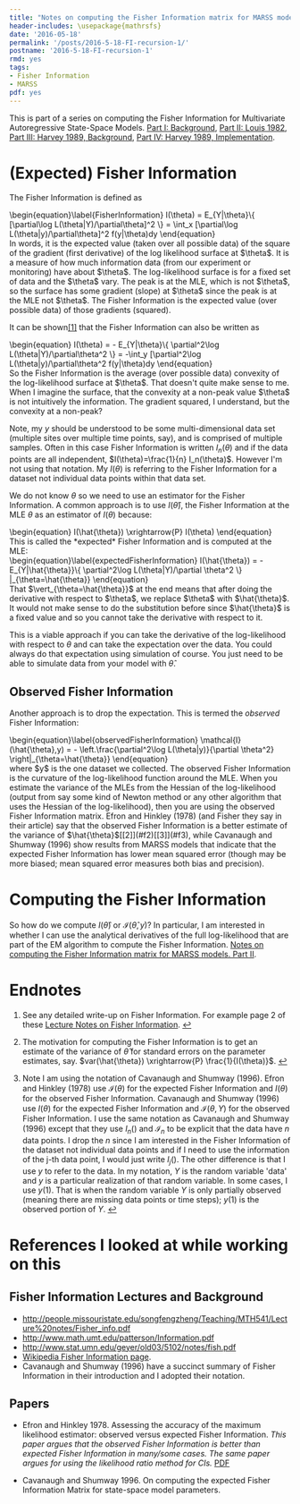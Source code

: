 ```yaml
---
title: "Notes on computing the Fisher Information matrix for MARSS models. Part I Background"
header-includes: \usepackage{mathrsfs}
date: '2016-05-18'
permalink: '/posts/2016-5-18-FI-recursion-1/'
postname: '2016-5-18-FI-recursion-1'
rmd: yes
tags:
- Fisher Information
- MARSS
pdf: yes
---
```


<!--
require(eehutils)
filename="2016-5-18-FI-recursion-1.Rmd"
rmd_to_gfm(filename, pdf=TRUE)
-->
This is part of a series on computing the Fisher Information for Multivariate Autoregressive State-Space Models.
[Part I: Background](https://eeholmes.github.io/posts/2016-5-18-FI-recursion-1/), 
[Part II: Louis 1982](https://eeholmes.github.io/posts/2016-5-19-FI-recursion-2/), 
[Part III: Harvey 1989, Background](https://eeholmes.github.io/posts/2016/06/FI-III/),
[Part IV: Harvey 1989, Implementation](https://eeholmes.github.io/posts/2017/05/FI-IV/).

(Expected) Fisher Information
===================

The Fisher Information is defined as
<div>
\begin{equation}\label{FisherInformation}
I(\theta) = E_{Y|\theta}\{ [\partial\log L(\theta|Y)/\partial\theta]^2 \} = \int_x [\partial\log L(\theta|y)/\partial\theta]^2 f(y|\theta)dy
\end{equation}
</div>
In words, it is the expected value (taken over all possible data) of the square of the gradient (first derivative) of the log likelihood surface at $\theta$.  It is a measure of how much information data (from our experiment or monitoring) have about $\theta$.  The log-likelihood surface is for a fixed set of data and the $\theta$ vary.  The peak is at the MLE, which is not $\theta$, so the surface has some gradient  (slope) at $\theta$ since the peak is at the MLE not $\theta$.  The Fisher Information is the expected value (over possible data) of those gradients (squared).

It can be shown<span id="a1">[[1]](#f1)</span> that the Fisher Information can also be written as
<div>
\begin{equation}
I(\theta) = - E_{Y|\theta}\{ \partial^2\log L(\theta|Y)/\partial\theta^2 \} = -\int_y [\partial^2\log L(\theta|y)/\partial\theta^2 f(y|\theta)dy
\end{equation}
</div>
So the Fisher Information is the average (over possible data) convexity of the log-likelihood surface at $\theta$. That doesn't quite make sense to me.  When I imagine the surface, that the convexity at a non-peak value $\theta$ is not intuitively the information.  The gradient squared, I understand, but the convexity at a non-peak?

Note, my $y$ should be understood to be some multi-dimensional data set (multiple sites over multiple time points, say), and is comprised of multiple samples.   Often in this case Fisher Information is written $I_n(\theta)$ and if the data points are all independent, $I(\theta)=\frac{1}{n} I_n(\theta)$.  However I'm not using that notation. My $I(\theta)$ is referring to the Fisher Information for a dataset not individual data points within that data set.

We do not know $\theta$ so we need to use an estimator for the Fisher Information. A common approach is to use $I(\hat{\theta})$, the Fisher Information at the MLE $\theta$ as an estimator of $I(\theta)$ because:
<div>
\begin{equation}
I(\hat{\theta}) \xrightarrow{P} I(\theta)
\end{equation}
</div>
This is called the *expected* Fisher Information and is computed at the MLE:
<div>
\begin{equation}\label{expectedFisherInformation}
I(\hat{\theta}) = - E_{Y|\hat{\theta}}\{ \partial^2\log L(\theta|Y)/\partial \theta^2 \} |_{\theta=\hat{\theta}}
\end{equation}
</div>
That $\vert_{\theta=\hat{\theta}}$ at the end means that after doing the derivative with respect to $\theta$, we replace $\theta$ with $\hat{\theta}$.  It would not make sense to do the substitution before since $\hat{\theta}$ is a fixed value and so you cannot take the derivative with respect to it.

This is a viable approach if you can take the derivative of the log-likelihood with respect to $\theta$ and can take the expectation over the data.  You could always do that expectation using simulation of course.  You just need to be able to simulate data from your model with $\hat{\theta}$.

Observed Fisher Information
-------------------------

Another approach is to drop the expectation.  This is termed the *observed* Fisher Information: 
<div>
\begin{equation}\label{observedFisherInformation}
\mathcal{I}(\hat{\theta},y) = - \left.\frac{\partial^2\log L(\theta|y)}{\partial \theta^2} \right|_{\theta=\hat{\theta}}
\end{equation}
</div>
where $y$ is the one dataset we collected.  The observed Fisher Information is the curvature of the log-likelihood function around the MLE. When you estimate the variance of the MLEs from the Hessian of the log-likelihood (output from say some kind of Newton method or any other algorithm that uses the Hessian of the log-likelihood), then you are using the observed Fisher Information matrix.  Efron and Hinkley (1978) (and Fisher they say in their article) say that the observed Fisher Information is a better estimate of the variance of $\hat{\theta}$<span id="a2">[[2]](#f2)</span><span id="a3">[[3]](#f3)</span>, while Cavanaugh and Shumway (1996) show results from MARSS models that indicate that the expected Fisher Information has lower mean squared error (though may be more biased; mean squared error measures both bias and precision). 

Computing the Fisher Information
================================

So how do we compute $I(\hat{\theta})$ or $\mathcal{I}(\hat{\theta},y)$?  In particular, I am interested in whether I can use the analytical derivatives of the full log-likelihood that are part of the EM algorithm to compute the Fisher Information. [Notes on computing the Fisher Information matrix for MARSS models. Part II](https://eeholmes.github.io/posts/2016-5-19-FI-recursion-2/).

Endnotes
=============

1. <span id="f1"></span> See any detailed write-up on Fisher Information.  For example page 2 of these [Lecture Notes on Fisher Information](http://people.missouristate.edu/songfengzheng/Teaching/MTH541/Lecture%20notes/Fisher_info.pdf). [$\hookleftarrow$](#a1)

2. <span id="f2"></span> The motivation for computing the Fisher Information is to get an estimate of the variance of $\hat{\theta}$ for standard errors on the parameter estimates, say.  $var(\hat{\theta}) \xrightarrow{P} \frac{1}{I(\theta)}$. [$\hookleftarrow$](#a2)

3. <span id="f3"></span> Note I am using the notation of Cavanaugh and Shumway (1996).  Efron and Hinkley (1978) use $\mathscr{I}(\theta)$ for  the expected Fisher Information and $I(\theta)$ for the observed Fisher Information.  Cavanaugh and Shumway (1996) use $I(\theta)$ for the expected Fisher Information and $\mathcal{I}(\theta,Y)$ for the observed Fisher Information.  I use the same notation as Cavanaugh and Shumway (1996) except that they use $I_n()$ and $\mathcal{I}_n$ to be explicit that the data have $n$ data points.  I drop the $n$ since I am interested in the Fisher Information of the dataset not individual data points and if I need to use the information of the j-th data point, I would just write $I_j()$.  The other difference is that I use $y$ to refer to the data.   In my notation, $Y$ is the random variable 'data' and $y$ is a particular realization of that random variable.  In some cases, I use  $y(1)$.  That is when the random variable $Y$ is only partially observed (meaning there are missing data points or time steps); $y(1)$ is the observed portion of $Y$. [$\hookleftarrow$](#a3)


References I looked at while working on this
===============================================

Fisher Information Lectures and Background
--------------------------

* http://people.missouristate.edu/songfengzheng/Teaching/MTH541/Lecture%20notes/Fisher_info.pdf
* http://www.math.umt.edu/patterson/Information.pdf
* http://www.stat.umn.edu/geyer/old03/5102/notes/fish.pdf
* [Wikipedia Fisher Information page](https://en.wikipedia.org/wiki/Fisher_information).
* Cavanaugh and Shumway (1996) have a succinct summary of Fisher Information in their introduction and I adopted their notation.
 
Papers
------------

* Efron and Hinkley 1978.  Assessing the accuracy of the maximum likelihood estimator: observed versus expected Fisher Information.  *This paper argues that the observed Fisher Information is better than expected Fisher Information in many/some cases.  The same paper argues for using the likelihood ratio method for CIs.* [PDF](https://www.stat.tamu.edu/~suhasini/teaching613/expected_observed_information78.pdf)

* Cavanaugh and Shumway 1996. On computing the expected Fisher Information Matrix for state-space model parameters.
